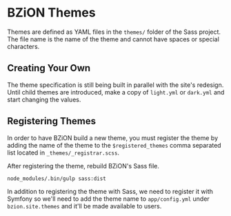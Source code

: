 # BZiON Themes

Themes are defined as YAML files in the `themes/` folder of the Sass project. The file name is the name of the theme and cannot have spaces or special characters.

## Creating Your Own

The theme specification is still being built in parallel with the site's redesign. Until child themes are introduced, make a copy of `light.yml` or `dark.yml` and start changing the values.


## Registering Themes

In order to have BZiON build a new theme, you must register the theme by adding the name of the theme to the `$registered_themes` comma separated list located in `_themes/_registrar.scss`.

After registering the theme, rebuild BZiON's Sass file.

```bash
node_modules/.bin/gulp sass:dist
```

In addition to registering the theme with Sass, we need to register it with Symfony so we'll need to add the theme name to `app/config.yml` under `bzion.site.themes` and it'll be made available to users.
